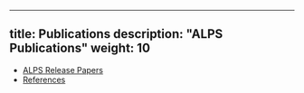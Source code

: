 
---
title: Publications
description: "ALPS Publications"
weight: 10
---

- [ALPS Release Papers](papers)
- [References](refs)

